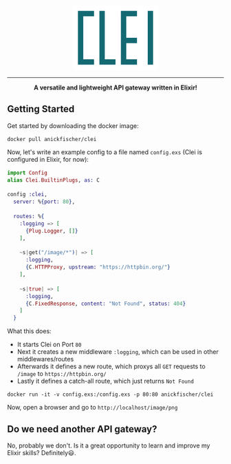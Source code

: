 <p align="center">
  <img src="assets/logo.png" width=200>
</p>

---

<p align="center">
<b>A versatile and lightweight API gateway written in Elixir!</b>
</p>

## Getting Started
Get started by downloading the docker image:

```
docker pull anickfischer/clei
```

Now, let's write an example config to a file named `config.exs` (Clei is configured in Elixir, for now):
```elixir
import Config
alias Clei.BuiltinPlugs, as: C

config :clei,
  server: %{port: 80},

  routes: %{
    :logging => [
      {Plug.Logger, []}
    ],

    ~s|get("/image/*")| => [
      :logging,
      {C.HTTPProxy, upstream: "https://httpbin.org/"}
    ],

    ~s|true| => [
      :logging,
      {C.FixedResponse, content: "Not Found", status: 404}
    ]
  }
```

What this does:
- It starts Clei on Port `80`
- Next it creates a new middleware `:logging`, which can be used in other middlewares/routes
- Afterwards it defines a new route, which proxys all `GET` requests to `/image` to `https://httpbin.org/`
- Lastly it defines a catch-all route, which just returns `Not Found`

```
docker run -it -v config.exs:/config.exs -p 80:80 anickfischer/clei
```

Now, open a browser and go to `http://localhost/image/png`

## Do we need another API gateway?

No, probably we don't. Is it a great opportunity to learn and improve my Elixir skills? Definitely😃.
